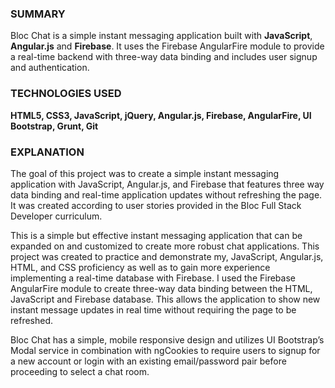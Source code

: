 ### SUMMARY

Bloc Chat is a simple instant messaging application built with **JavaScript**, **Angular.js** and **Firebase**. It uses the Firebase AngularFire module to provide a real-time backend with three-way data binding and includes user signup and authentication.


### TECHNOLOGIES USED

**HTML5, CSS3, JavaScript, jQuery, Angular.js, Firebase, AngularFire, UI Bootstrap, Grunt, Git**

### EXPLANATION

The goal of this project was to create a simple instant messaging application with JavaScript, Angular.js, and Firebase that features three way data binding and real-time application updates without refreshing the page. It was created according to user stories provided in the Bloc Full Stack Developer curriculum.

This is a simple but effective instant messaging application that can be expanded on and customized to create more robust chat applications. This project was created to practice and demonstrate my, JavaScript, Angular.js, HTML, and CSS proficiency as well as to gain more experience implementing a real-time database with Firebase. I used the Firebase AngularFire module to create three-way data binding between the HTML, JavaScript and Firebase database. This allows the application to show new instant message updates in real time without requiring the page to be refreshed.

Bloc Chat has a simple, mobile responsive design and utilizes UI Bootstrap’s Modal service in combination with ngCookies to require users to signup for a new account or login with an existing email/password pair before proceeding to select a chat room.

